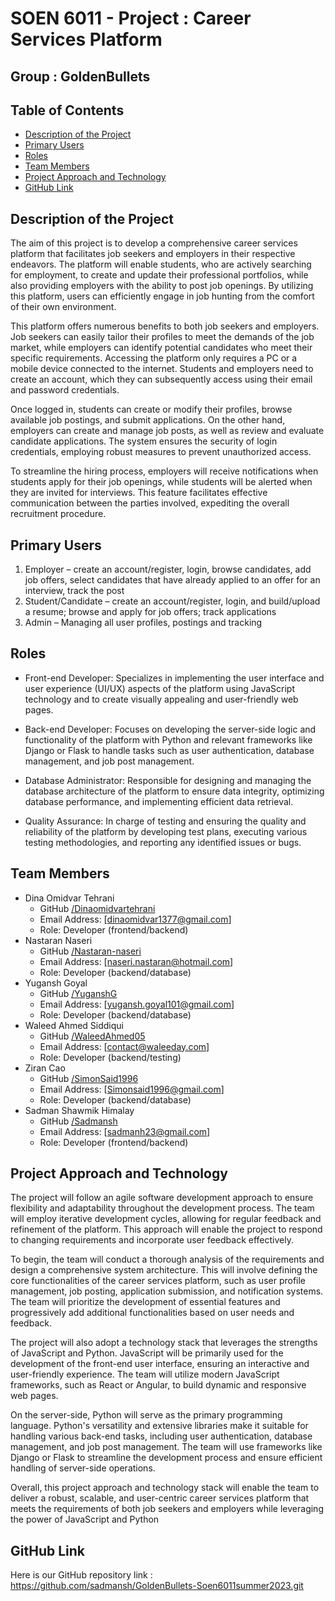 # SOEN 6011 - Project : Career Services Platform
## Group : GoldenBullets


## Table of Contents
- [Description of the Project](#description_of_the_project)
- [Primary Users](#main-users)
- [Roles](#roles)
- [Team Members](#team_members)
- [Project Approach and Technology](#project_approach)
- [GitHub Link](#github_link) 

<a name="description_of_the_project"></a>
## Description of the Project 

The aim of this project is to develop a comprehensive career services platform that facilitates job seekers and employers in their respective endeavors. The platform will enable students, who are actively searching for employment, to create and update their professional portfolios, while also providing employers with the ability to post job openings. By utilizing this platform, users can efficiently engage in job hunting from the comfort of their own environment.

This platform offers numerous benefits to both job seekers and employers. Job seekers can easily tailor their profiles to meet the demands of the job market, while employers can identify potential candidates who meet their specific requirements. Accessing the platform only requires a PC or a mobile device connected to the internet. Students and employers need to create an account, which they can subsequently access using their email and password credentials.

Once logged in, students can create or modify their profiles, browse available job postings, and submit applications. On the other hand, employers can create and manage job posts, as well as review and evaluate candidate applications. The system ensures the security of login credentials, employing robust measures to prevent unauthorized access.

To streamline the hiring process, employers will receive notifications when students apply for their job openings, while students will be alerted when they are invited for interviews. This feature facilitates effective communication between the parties involved, expediting the overall recruitment procedure.

<a name="main-users"></a>
## Primary Users
1. Employer – create an account/register, login, browse candidates, add job offers, select candidates that have already applied to an offer for an interview, track the post
2. Student/Candidate – create an account/register, login, and build/upload a resume; browse and apply for job offers; track applications
3. Admin – Managing all user profiles, postings and tracking

<a name="roles"></a>
## Roles

* Front-end Developer: Specializes in implementing the user interface and user experience (UI/UX) aspects of the platform using JavaScript technology and to create visually appealing and user-friendly web pages.
  
* Back-end Developer: Focuses on developing the server-side logic and functionality of the platform with Python and relevant frameworks like Django or Flask to handle tasks such as user authentication, database management, and job post management.
  
* Database Administrator: Responsible for designing and managing the database architecture of the platform to ensure data integrity, optimizing database performance, and implementing efficient data retrieval.
  
* Quality Assurance: In charge of testing and ensuring the quality and reliability of the platform by developing test plans, executing various testing methodologies, and reporting any identified issues or bugs.
  

<a name="team_members"></a>
## Team Members

- Dina Omidvar Tehrani
  - GitHub [/Dinaomidvartehrani](https://github.com/dinaomidvartehrani)
  - Email Address: [dinaomidvar1377@gmail.com]
  - Role: Developer (frontend/backend)
- Nastaran Naseri
  - GitHub [/Nastaran-naseri](https://github.com/nastaran-naseri)
  - Email Address: [naseri.nastaran@hotmail.com]
  - Role: Developer (backend/database)
- Yugansh Goyal
  - GitHub [/YuganshG](https://github.com/YuganshG)
  - Email Address: [yugansh.goyal101@gmail.com]
  - Role: Developer (backend/database)
- Waleed Ahmed Siddiqui
  - GitHub [/WaleedAhmed05](https://github.com/WaleedAhmed05)
  - Email Address: [contact@waleeday.com]
  - Role: Developer (backend/testing)
- Ziran Cao
  - GitHub [/SimonSaid1996](https://github.com/SimonSaid1996)
  - Email Address: [Simonsaid1996@gmail.com]
  - Role: Developer (backend/database)
- Sadman Shawmik Himalay
  - GitHub [/Sadmansh](https://github.com/sadmansh)
  - Email Address: [sadmanh23@gmail.com]
  - Role: Developer (frontend/backend)

<a name="project_approach"></a>
## Project Approach and Technology

The project will follow an agile software development approach to ensure flexibility and adaptability throughout the development process. The team will employ iterative development cycles, allowing for regular feedback and refinement of the platform. This approach will enable the project to respond to changing requirements and incorporate user feedback effectively.

To begin, the team will conduct a thorough analysis of the requirements and design a comprehensive system architecture. This will involve defining the core functionalities of the career services platform, such as user profile management, job posting, application submission, and notification systems. The team will prioritize the development of essential features and progressively add additional functionalities based on user needs and feedback.

The project will also adopt a technology stack that leverages the strengths of JavaScript and Python. JavaScript will be primarily used for the development of the front-end user interface, ensuring an interactive and user-friendly experience. The team will utilize modern JavaScript frameworks, such as React or Angular, to build dynamic and responsive web pages.

On the server-side, Python will serve as the primary programming language. Python's versatility and extensive libraries make it suitable for handling various back-end tasks, including user authentication, database management, and job post management. The team will use frameworks like Django or Flask to streamline the development process and ensure efficient handling of server-side operations.

Overall, this project approach and technology stack will enable the team to deliver a robust, scalable, and user-centric career services platform that meets the requirements of both job seekers and employers while leveraging the power of JavaScript and Python

<a name="github_link"></a>
## GitHub Link 
Here is our GitHub repository link : https://github.com/sadmansh/GoldenBullets-Soen6011summer2023.git
